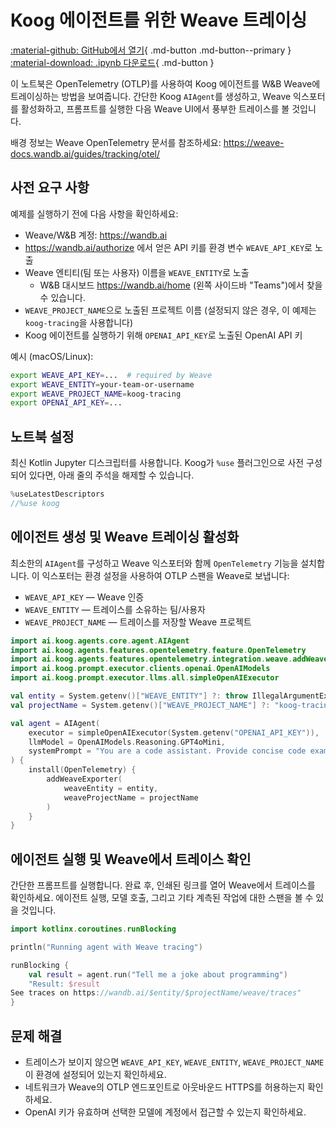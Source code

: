 # Koog 에이전트를 위한 Weave 트레이싱

[:material-github: GitHub에서 열기](
https://github.com/JetBrains/koog/blob/develop/examples/notebooks/Weave.ipynb
){ .md-button .md-button--primary }
[:material-download: .ipynb 다운로드](
https://raw.githubusercontent.com/JetBrains/koog/develop/examples/notebooks/Weave.ipynb
){ .md-button }

이 노트북은 OpenTelemetry (OTLP)를 사용하여 Koog 에이전트를 W&B Weave에 트레이싱하는 방법을 보여줍니다.
간단한 Koog `AIAgent`를 생성하고, Weave 익스포터를 활성화하고, 프롬프트를 실행한 다음
Weave UI에서 풍부한 트레이스를 볼 것입니다.

배경 정보는 Weave OpenTelemetry 문서를 참조하세요: https://weave-docs.wandb.ai/guides/tracking/otel/

## 사전 요구 사항

예제를 실행하기 전에 다음 사항을 확인하세요:

- Weave/W&B 계정: https://wandb.ai
- https://wandb.ai/authorize 에서 얻은 API 키를 환경 변수 `WEAVE_API_KEY`로 노출
- Weave 엔티티(팀 또는 사용자) 이름을 `WEAVE_ENTITY`로 노출
  - W&B 대시보드 https://wandb.ai/home (왼쪽 사이드바 "Teams")에서 찾을 수 있습니다.
- `WEAVE_PROJECT_NAME`으로 노출된 프로젝트 이름 (설정되지 않은 경우, 이 예제는 `koog-tracing`을 사용합니다)
- Koog 에이전트를 실행하기 위해 `OPENAI_API_KEY`로 노출된 OpenAI API 키

예시 (macOS/Linux):
```bash
export WEAVE_API_KEY=...  # required by Weave
export WEAVE_ENTITY=your-team-or-username
export WEAVE_PROJECT_NAME=koog-tracing
export OPENAI_API_KEY=...
```

## 노트북 설정

최신 Kotlin Jupyter 디스크립터를 사용합니다. Koog가 `%use` 플러그인으로 사전 구성되어 있다면,
아래 줄의 주석을 해제할 수 있습니다.

```kotlin
%useLatestDescriptors
//%use koog

```

## 에이전트 생성 및 Weave 트레이싱 활성화

최소한의 `AIAgent`를 구성하고 Weave 익스포터와 함께 `OpenTelemetry` 기능을 설치합니다.
이 익스포터는 환경 설정을 사용하여 OTLP 스팬을 Weave로 보냅니다:
- `WEAVE_API_KEY` — Weave 인증
- `WEAVE_ENTITY` — 트레이스를 소유하는 팀/사용자
- `WEAVE_PROJECT_NAME` — 트레이스를 저장할 Weave 프로젝트

```kotlin
import ai.koog.agents.core.agent.AIAgent
import ai.koog.agents.features.opentelemetry.feature.OpenTelemetry
import ai.koog.agents.features.opentelemetry.integration.weave.addWeaveExporter
import ai.koog.prompt.executor.clients.openai.OpenAIModels
import ai.koog.prompt.executor.llms.all.simpleOpenAIExecutor

val entity = System.getenv()["WEAVE_ENTITY"] ?: throw IllegalArgumentException("WEAVE_ENTITY is not set")
val projectName = System.getenv()["WEAVE_PROJECT_NAME"] ?: "koog-tracing"

val agent = AIAgent(
    executor = simpleOpenAIExecutor(System.getenv("OPENAI_API_KEY")),
    llmModel = OpenAIModels.Reasoning.GPT4oMini,
    systemPrompt = "You are a code assistant. Provide concise code examples."
) {
    install(OpenTelemetry) {
        addWeaveExporter(
            weaveEntity = entity,
            weaveProjectName = projectName
        )
    }
}

```

## 에이전트 실행 및 Weave에서 트레이스 확인

간단한 프롬프트를 실행합니다. 완료 후, 인쇄된 링크를 열어 Weave에서 트레이스를 확인하세요.
에이전트 실행, 모델 호출, 그리고 기타 계측된 작업에 대한 스팬을 볼 수 있을 것입니다.

```kotlin
import kotlinx.coroutines.runBlocking

println("Running agent with Weave tracing")

runBlocking {
    val result = agent.run("Tell me a joke about programming")
    "Result: $result
See traces on https://wandb.ai/$entity/$projectName/weave/traces"
}

```

## 문제 해결

- 트레이스가 보이지 않으면 `WEAVE_API_KEY`, `WEAVE_ENTITY`, `WEAVE_PROJECT_NAME`이 환경에 설정되어 있는지 확인하세요.
- 네트워크가 Weave의 OTLP 엔드포인트로 아웃바운드 HTTPS를 허용하는지 확인하세요.
- OpenAI 키가 유효하며 선택한 모델에 계정에서 접근할 수 있는지 확인하세요.
